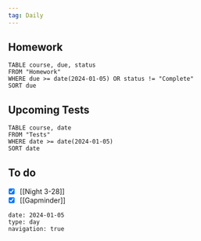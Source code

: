 ```yaml
---
tag: Daily
---
```

## Homework
```dataview
TABLE course, due, status
FROM "Homework" 
WHERE due >= date(2024-01-05) OR status != "Complete"
SORT due
```
## Upcoming Tests
```dataview
TABLE course, date
FROM "Tests" 
WHERE date >= date(2024-01-05)
SORT date
```
## To do
- [x] [[Night 3-28]]
- [x] [[Gapminder]]

```gEvent
date: 2024-01-05
type: day
navigation: true
```